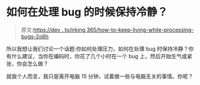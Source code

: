 # 如何在处理 bug 的时候保持冷静？

> 原文:[https://dev . to/jrking 365/how-to-keep-living-while-processing-bugs-2o6h](https://dev.to/jrking365/how-to-keep-calm-while-dealing-with-bugs-2o6h)

所以我想让我们讨论一个话题:你如何处理压力，如何在处理 bug 时保持冷静？你有什么建议，当你在编码时，你花了几个小时在一个 bug 上，然后开始生气或紧张，你会怎么做？

就我个人而言，我只是离开电脑 15 分钟，试着做一些与电脑无关的事情。你呢？